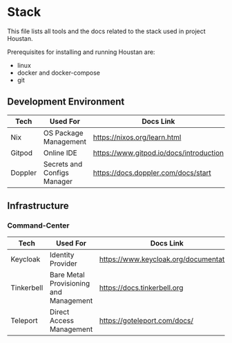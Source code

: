 # Stack

This file lists all tools and the docs related to the stack used in project Houstan.

Prerequisites for installing and running Houstan are:
   - linux
   - docker and docker-compose
   - git

## Development Environment

| Tech | Used For | Docs Link |
| --- | --- | --- |
| Nix | OS Package Management | https://nixos.org/learn.html |
| Gitpod| Online IDE | https://www.gitpod.io/docs/introduction |
| Doppler | Secrets and Configs Manager | https://docs.doppler.com/docs/start |

## Infrastructure

### Command-Center

| Tech | Used For | Docs Link |
| --- | --- | --- |
| Keycloak | Identity Provider | https://www.keycloak.org/documentation |
| Tinkerbell | Bare Metal Provisioning and Management | https://docs.tinkerbell.org |
| Teleport | Direct Access Management | https://goteleport.com/docs/ |
